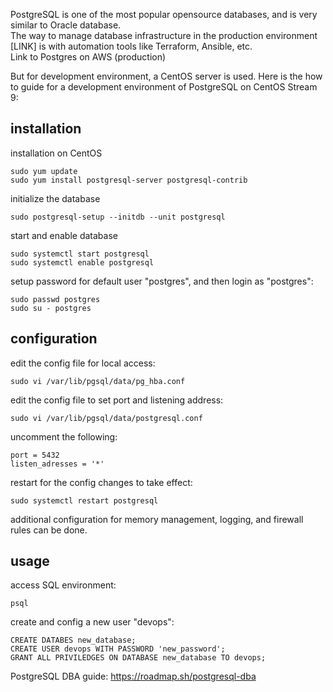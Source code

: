 PostgreSQL is one of the most popular opensource databases, and is very similar to Oracle database.\
The way to manage database infrastructure in the production environment [LINK] is with automation tools like Terraform, Ansible, etc. \
Link to Postgres on AWS (production)

But for development environment, a CentOS server is used. Here is the how to guide for a development environment of PostgreSQL on CentOS Stream 9:

## installation
installation on CentOS
```
sudo yum update
sudo yum install postgresql-server postgresql-contrib
```
initialize the database
```
sudo postgresql-setup --initdb --unit postgresql
```
start and enable database
```
sudo systemctl start postgresql
sudo systemctl enable postgresql
```
setup password for default user "postgres", and then login as "postgres":
```
sudo passwd postgres
sudo su - postgres
```
## configuration
edit the config file for local access:
```
sudo vi /var/lib/pgsql/data/pg_hba.conf
```
edit the config file to set port and listening address:
```
sudo vi /var/lib/pgsql/data/postgresql.conf
```
uncomment the following:
```
port = 5432
listen_adresses = '*'
```
restart for the config changes to take effect:
```
sudo systemctl restart postgresql
```
additional configuration for memory management, logging, and firewall rules can be done.
## usage
access SQL environment:
```
psql
```
create and config a new user "devops":
```
CREATE DATABES new_database;
CREATE USER devops WITH PASSWORD 'new_password';
GRANT ALL PRIVILEDGES ON DATABASE new_database TO devops;
```

PostgreSQL DBA guide: https://roadmap.sh/postgresql-dba

